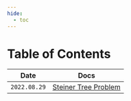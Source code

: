 ```yaml
---
hide:
  - toc
---
```


# Table of Contents

| Date | Docs |
|---|---|
|`2022.08.29`| [Steiner Tree Problem](./08-29-steiner_tree.md) |